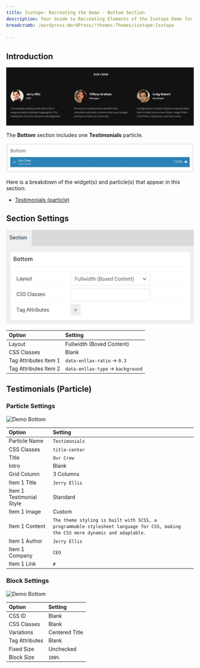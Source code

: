 ```yaml
---
title: Isotope: Recreating the Demo - Bottom Section
description: Your Guide to Recreating Elements of the Isotope Demo for WordPress
breadcrumb: /wordpress:WordPress/!themes:Themes/isotope:Isotope

---
```


## Introduction

![](assets/demo_9.jpeg)

The **Bottom** section includes one **Testimonials** particle.

![](assets/home_bottom.jpeg)

Here is a breakdown of the widget(s) and particle(s) that appear in this section:

* [Testimonials (particle)](#block-content-(particle))

## Section Settings

![](assets/demo_bottom_settings.jpeg)

| Option                | Setting                            |
| :---------------      | :----------                        |
| Layout                | Fullwidth (Boxed Content)          |
| CSS Classes           | Blank                              |
| Tag Attributes Item 1 | `data-enllax-ratio` -> `0.3`       |
| Tag Attributes Item 2 | `data-enllax-type` -> `background` |

## Testimonials (Particle)

### Particle Settings

![Demo Bottom](demo_bottom_1.jpeg)

| Option                   | Setting                                                                                                                           |
| :-----                   | :-----                                                                                                                            |
| Particle Name            | `Testimonials`                                                                                                                    |
| CSS Classes              | `title-center`                                                                                                                    |
| Title                    | `Our Crew`                                                                                                                        |
| Intro                    | Blank                                                                                                                             |
| Grid Column              | 3 Columns                                                                                                                         |
| Item 1 Title             | `Jerry Ellis`                                                                                                                     |
| Item 1 Testimonial Style | Standard                                                                                                                          |
| Item 1 Image             | Custom                                                                                                                            |
| Item 1 Content           | `The theme styling is built with SCSS, a programmable stylesheet language for CSS, making the CSS more dynamic and adaptable.` |
| Item 1 Author            | `Jerry Ellis`                                                                                                                     |
| Item 1 Company           | `CEO`                                                                                                                             |
| Item 1 Link              | `#`                                                                                                                               |

### Block Settings

![Demo Bottom](demo_bottom_2.jpeg)

| Option         | Setting        |
| :-----         | :-----         |
| CSS ID         | Blank          |
| CSS Classes    | Blank          |
| Variations     | Centered Title |
| Tag Attributes | Blank          |
| Fixed Size     | Unchecked      |
| Block Size     | `100%`         |
